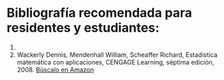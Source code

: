 # Bibliografía recomendada para residentes y estudiantes:

1. 
2. Wackerly Dennis, Mendenhall William, Scheaffer Richard, Estadística matemática con aplicaciones, CENGAGE Learning, séptima edición, 2008. [Búscalo en Amazon](https://www.amazon.com.mx/s/ref=nb_sb_noss?__mk_es_MX=%C3%85M%C3%85%C5%BD%C3%95%C3%91&url=search-alias%3Daps&field-keywords=estadistica+matematica+con+aplicaciones+wackerly)

